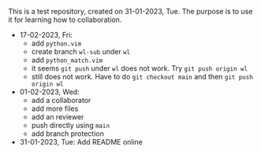 This is a test repository, created on 31-01-2023, Tue. The purpose is to use
it for learning how to collaboration.

- 17-02-2023, Fri:
  - add `python.vim`
  - create branch `wl-sub` under `wl`
  - add `python_match.vim`
  - it seems `git push` under `wl` does not work. Try `git push origin wl`
  - still does not work. Have to do `git checkout main` and then `git push
    origin wl`
- 01-02-2023, Wed:
  - add a collaborator
  - add more files 
  - add an reviewer
  - push directly using `main`
  - add branch protection
- 31-01-2023, Tue: Add README online
